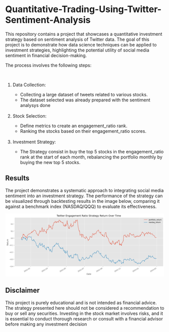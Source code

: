 # Quantitative-Trading-Using-Twitter-Sentiment-Analysis

<p>This repository contains a project that showcases a quantitative investment strategy based on sentiment analysis of Twitter data. The goal of this project is to demonstrate how data science techniques can be applied to investment strategies, highlighting the potential utility of social media sentiment in financial decision-making.

The process involves the following steps:
</p><br>


<ol>
  <li>Data Collection:</li>
  <ul>
    <li>Collecting a large dataset of tweets related to various stocks.</li>
    <li>The dataset selected was already prepared with the sentiment analysys done</li>
  </ul>

  <br>
  
  <li>Stock Selection:</li>
  <ul>
    <li>Define metrics to create an engagement_ratio rank.</li>
    <li>Ranking the stocks based on their engagement_ratio scores.</li>
  </ul>

   <br>
   
  <li>Investment Strategy:</li>
  <ul>
    <li>The Strategy consist in buy the top 5 stocks in the engagement_ratio rank at the start of each month, rebalancing the portfolio monthly by buying the new top 5 stocks.</li>
  </ul>
</ol>

<h2>Results</h2>

<p>The project demonstrates a systematic approach to integrating social media sentiment into an investment strategy. The performance of the strategy can be visualized through backtesting results in the image below, comparing it against a benchmark index (NASDAQ/QQQ) to evaluate its effectiveness.</p>

<img src="portifolio_against_nasdaq.png">

<h2>Disclaimer</h2>
This project is purely educational and is not intended as financial advice. The strategy presented here should not be considered a recommendation to buy or sell any securities. Investing in the stock market involves risks, and it is essential to conduct thorough research or consult with a financial advisor before making any investment decision
